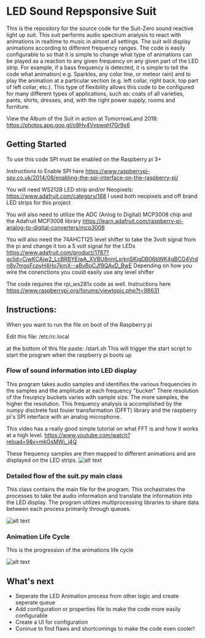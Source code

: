 # LED Sound Repsponsive Suit 
This is the repository for the source code for the Suit-Zero sound reactive light up suit. This suit performs audio spectrum analysis to react with animations in realtime to music in almost all settings. The suit will display animations according to different frequency ranges. The code is easily configurable to so that it is simple to change what type of animations can be played as a reaction to any given frequency on any given part of the LED strip. For example, if a bass frequency is detected, it is simple to tell the code what animation( e.g. Sparkles, any color line, or meteor rain) and to play the animation at a particular section (e.g. left collar, right back, top part of left collar, etc.). This type of flexibility allows this code to be configured for many different types of applications, such as: coats of all varieties, pants, shirts, dresses, and, with the right power supply, rooms and furniture. 

View the Album of the Suit in action at TomorrowLand 2018:
https://photos.app.goo.gl/o8Hv4VvpwqH7Gr9x6

## Getting Started 
To use this code SPI must be enabled on the Raspberry pi 3+ 

Instructions to Enable SPI here
https://www.raspberrypi-spy.co.uk/2014/08/enabling-the-spi-interface-on-the-raspberry-pi/ 

You will need WS212B LED strip and/or Neopixels:
https://www.adafruit.com/category/168
I used both neopixels and off brand LED strips for this project

You will also need to utilize the ADC (Anlog to Digital) MCP3008 chip and the Adafruit MCP3008 library
https://learn.adafruit.com/raspberry-pi-analog-to-digital-converters/mcp3008

You will also need the 74AHCT125 level shifter to take the 3volt signal from the pi and change it too a 5 volt signal for the LEDs 
https://www.adafruit.com/product/1787?gclid=CjwKCAjw2_LcBRBYEiwA_XVBU8nmLxrknSKjgDB06bWK4gBCG4Vrdn8v7mgsFcpyH4Ho7kmX--aBvBoCJf8QAvD_BwE
Depending on how you wire the conenctions you could easily use any level shifter

The code requires the rpi_ws281x code as well. Instructions here 
https://www.raspberrypi.org/forums/viewtopic.php?t=98631

## Instructions:

When you want to run the file on boot of the Raspberry pi

Edit this file: 
/etc/rc.local

at the bottom of this file paste:
<path to your repo>/start.sh
This will trigger the start script to start the program when the raspberry pi boots up

### Flow of sound information into LED display

This program takes audio samples and identifies the various frequencies in the samples and the amplitude at each frequency "bucket"
There resolution of the freuqncy buckets varies with sample size. The more samples, the higher the resolution. 
This frequency analysis is accomplished by the numpy disctrete fast fouier  transformation (DFFT) library and the raspberry pi's SPI interface with an analog microphone. 

This video has a really good simple tutorial on what FFT is and how it works at a high level.
https://www.youtube.com/watch?reload=9&v=mkGsMWi_j4Q

These frequency samples are then mapped to different animations and are displayed on the LED strips. 
![alt text](https://github.com/cwolfe007/suitzero/blob/master/flowdiagram.png)

### Detailed flow of the suit.py main class

This class contains the main file for the program. This orchastrates the processes to take the audio information and translate the information into the LED display. The program utilizes multiprocessing libraries to share data between each process primarily through queues. 

![alt text](https://github.com/cwolfe007/suitzero/blob/master/suitFlow.png)



### Animation Life Cycle

This is the progression of the animations life cycle

![alt text](https://github.com/cwolfe007/suitzero/blob/master/animationlifecycle.png)

## What's next
- Seperate the LED Animation process from other logic and create seperate queue 
- Add configuration or properties file to make the code more easily configurable 
- Create a UI for configuration
- Coninue to find flaws and shortcomings to make the code even cooler!

